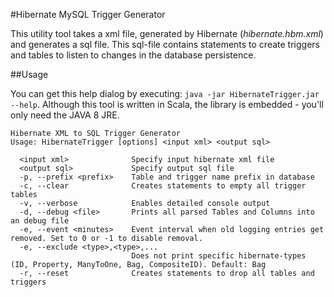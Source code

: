 #Hibernate MySQL Trigger Generator

This utility tool takes a xml file, generated by Hibernate (*hibernate.hbm.xml*) and generates a sql file.
This sql-file contains statements to create triggers and tables to listen to changes in the database persistence.

##Usage

You can get this help dialog by executing: `java -jar HibernateTrigger.jar --help`.
Although this tool is written in Scala, the library is embedded - you'll only need the JAVA 8 JRE.

```
Hibernate XML to SQL Trigger Generator
Usage: HibernateTrigger [options] <input xml> <output sql>

  <input xml>              Specify input hibernate xml file
  <output sql>             Specify output sql file
  -p, --prefix <prefix>    Table and trigger name prefix in database
  -c, --clear              Creates statements to empty all trigger tables
  -v, --verbose            Enables detailed console output
  -d, --debug <file>       Prints all parsed Tables and Columns into an debug file
  -e, --event <minutes>    Event interval when old logging entries get removed. Set to 0 or -1 to disable removal.
  -e, --exclude <type>,<type>,...
                           Does not print specific hibernate-types (ID, Property, ManyToOne, Bag, CompositeID). Default: Bag
  -r, --reset              Creates statements to drop all tables and triggers
```
